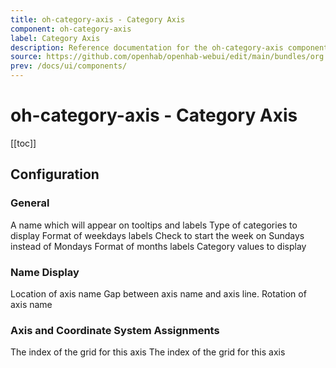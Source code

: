 ```yaml
---
title: oh-category-axis - Category Axis
component: oh-category-axis
label: Category Axis
description: Reference documentation for the oh-category-axis component
source: https://github.com/openhab/openhab-webui/edit/main/bundles/org.openhab.ui/doc/components/oh-category-axis.md
prev: /docs/ui/components/
---
```


# oh-category-axis - Category Axis

<!-- Put a screenshot here if relevant:
![](./images/oh-category-axis/header.jpg)
-->

[[toc]]

<!-- Note: you can overwrite the definition-provided description and add your own intro/additional sections instead -->
<!-- DO NOT REMOVE the following comments if you intend to keep the definition-provided description -->
<!-- GENERATED componentDescription -->

<!-- GENERATED /componentDescription -->

## Configuration

<!-- DO NOT REMOVE the following comments -->
<!-- GENERATED props -->
### General
<div class="props">
<PropGroup label="General">
<PropBlock type="TEXT" name="name" label="Name">
  <PropDescription>
    A name which will appear on tooltips and labels
  </PropDescription>
</PropBlock>
<PropBlock type="TEXT" name="categoryType" label="Categories" required="true">
  <PropDescription>
    Type of categories to display
  </PropDescription>
  <PropOptions>
    <PropOption value="hour" label="Minutes of hour" />
    <PropOption value="day" label="Hours of day" />
    <PropOption value="week" label="Days of week" />
    <PropOption value="month" label="Days of month" />
    <PropOption value="year" label="Months of year" />
    <PropOption value="values" label="Values" />
  </PropOptions>
</PropBlock>
<PropBlock type="TEXT" name="weekdayFormat" label="Weekday Format" required="true">
  <PropDescription>
    Format of weekdays labels
  </PropDescription>
  <PropOptions>
    <PropOption value="default" label="Long (default)" />
    <PropOption value="short" label="Short" />
    <PropOption value="min" label="Minimal" />
  </PropOptions>
</PropBlock>
<PropBlock type="BOOLEAN" name="startonSunday" label="Start Week on Sunday">
  <PropDescription>
    Check to start the week on Sundays instead of Mondays
  </PropDescription>
</PropBlock>
<PropBlock type="TEXT" name="monthFormat" label="Month Format" required="true">
  <PropDescription>
    Format of months labels
  </PropDescription>
  <PropOptions>
    <PropOption value="default" label="Long (default)" />
    <PropOption value="short" label="Short" />
  </PropOptions>
</PropBlock>
<PropBlock type="TEXT" name="data" label="Category Values">
  <PropDescription>
    Category values to display
  </PropDescription>
</PropBlock>
</PropGroup>
</div>

### Name Display
<div class="props">
<PropGroup name="nameDisplay" label="Name Display">
<PropBlock type="TEXT" name="nameLocation" label="Name Location">
  <PropDescription>
    Location of axis name
  </PropDescription>
  <PropOptions>
    <PropOption value="start" label="Start" />
    <PropOption value="center" label="Center" />
    <PropOption value="end" label="End (default)" />
  </PropOptions>
</PropBlock>
<PropBlock type="INTEGER" name="nameGap" label="Name Gap">
  <PropDescription>
    Gap between axis name and axis line.
  </PropDescription>
</PropBlock>
<PropBlock type="TEXT" name="nameRotate" label="Name Rotate">
  <PropDescription>
    Rotation of axis name
  </PropDescription>
</PropBlock>
</PropGroup>
</div>

### Axis and Coordinate System Assignments
<div class="props">
<PropGroup name="componentRelations" label="Axis and Coordinate System Assignments">
<PropBlock type="INTEGER" name="gridIndex" label="Grid Index" context="chartGrid">
  <PropDescription>
    The index of the grid for this axis
  </PropDescription>
</PropBlock>
<PropBlock type="INTEGER" name="gridIndex" label="Grid Index" context="chartGrid">
  <PropDescription>
    The index of the grid for this axis
  </PropDescription>
</PropBlock>
</PropGroup>
</div>


<!-- GENERATED /props -->

<!-- If applicable describe how properties are forwarded to a underlying component from Framework7, ECharts, etc.:
### Inherited Properties

-->

<!-- If applicable describe the slots recognized by the component and what they represent:
### Slots

#### `default`

The contents of the oh-category-axis.

-->

<!-- Add as many examples as desired - put the YAML in a details container when it becomes too long (~150/200+ lines):
## Examples

### Example 1

![](./images/oh-category-axis/example1.jpg)

```yaml
component: oh-category-axis
config:
  prop1: value1
  prop2: value2
```

### Example 2

![](./images/oh-category-axis/example2.jpg)

::: details YAML
```yaml
component: oh-category-axis
config:
  prop1: value1
  prop2: value2
slots
```
:::

-->

<!-- Try to clean up URLs to the forum (https://community.openhab.org/t/<threadID>[/<postID>] should suffice)
## Community Resources

- [Community Post 1](https://community.openhab.org/t/12345)
- [Community Post 2](https://community.openhab.org/t/23456)
-->
